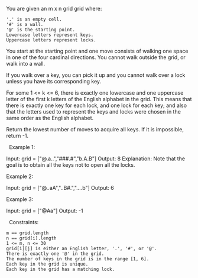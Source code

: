 You are given an m x n grid grid where:


	'.' is an empty cell.
	'#' is a wall.
	'@' is the starting point.
	Lowercase letters represent keys.
	Uppercase letters represent locks.


You start at the starting point and one move consists of walking one space in one of the four cardinal directions. You cannot walk outside the grid, or walk into a wall.

If you walk over a key, you can pick it up and you cannot walk over a lock unless you have its corresponding key.

For some 1 <= k <= 6, there is exactly one lowercase and one uppercase letter of the first k letters of the English alphabet in the grid. This means that there is exactly one key for each lock, and one lock for each key; and also that the letters used to represent the keys and locks were chosen in the same order as the English alphabet.

Return the lowest number of moves to acquire all keys. If it is impossible, return -1.

 
Example 1:

Input: grid = ["@.a..","###.#","b.A.B"]
Output: 8
Explanation: Note that the goal is to obtain all the keys not to open all the locks.


Example 2:

Input: grid = ["@..aA","..B#.","....b"]
Output: 6


Example 3:

Input: grid = ["@Aa"]
Output: -1


 
Constraints:


	m == grid.length
	n == grid[i].length
	1 <= m, n <= 30
	grid[i][j] is either an English letter, '.', '#', or '@'. 
	There is exactly one '@' in the grid.
	The number of keys in the grid is in the range [1, 6].
	Each key in the grid is unique.
	Each key in the grid has a matching lock.

